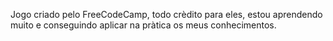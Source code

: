 Jogo criado pelo FreeCodeCamp, todo crèdito para eles, estou aprendendo muito e conseguindo aplicar na pràtica os meus conhecimentos.
